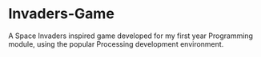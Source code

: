 # Invaders-Game
A Space Invaders inspired game developed for my first year Programming module, using the popular Processing development environment.
